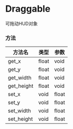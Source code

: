 # Draggable 

可拖动HUD对象

### 方法
|  方法名   | 类型  | 参数  |
|  ----  | ----  | ----  |
|  get_x   | float  | void |
|  get_y   | float  | void |
|  get_width   | float  | void |
|  get_height   | float  | void |
|  set_x   | void  | float |
|  set_y   | void  | float |
|  set_width   | void  | float |
|  set_height   | void  | float |